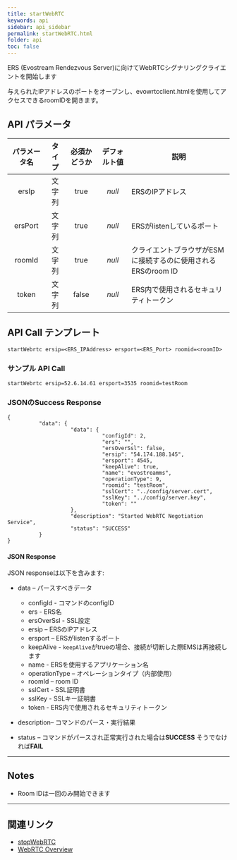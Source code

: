 ```yaml
---
title: startWebRTC
keywords: api
sidebar: api_sidebar
permalink: startWebRTC.html
folder: api
toc: false
---
```


ERS (Evostream Rendezvous Server)に向けてWebRTCシグナリングクライエントを開始します

与えられたIPアドレスのポートをオープンし、evowrtcclient.htmlを使用してアクセスできるroomIDを開きます。



## API パラメータ


| パラメータ名  |  タイプ | 必須かどうか | デフォルト値 | 説明 |
| :------------: | :----: | :-------: | :-----------: | ---------------------------------------- |
|     ersIp      | 文字列 |   true    |    *null*     | ERSのIPアドレス          |
|    ersPort     | 文字列 |   true    |    *null*     | ERSがlistenしているポート |
|     roomId     | 文字列 |   true    |    *null*     | クライエントブラウザがESMに接続するのに使用されるERSのroom ID |
|     token      | 文字列 |   false   |    *null*     | ERS内で使用されるセキュリティトークン |



## API Call テンプレート

```
startWebrtc ersip=<ERS_IPAddress> ersport=<ERS_Port> roomid=<roomID>
```



### サンプル API Call

```
startWebrtc ersip=52.6.14.61 ersport=3535 roomid=testRoom
```



### JSONのSuccess Response

```
{
          "data": {
                    "data": {
                              "configId": 2,
                              "ers": "",
                              "ersOverSsl": false,
                              "ersip": "54.174.188.145",
                              "ersport": 4545,
                              "keepAlive": true,
                              "name": "evostreamms",
                              "operationType": 9,
                              "roomid": "testRoom",
                              "sslCert": "../config/server.cert",
                              "sslKey": "../config/server.key",
                              "token": ""
                    },
                    "description": "Started WebRTC Negotiation Service",
                    "status": "SUCCESS"
          }
}
```



#### JSON Response

JSON responseは以下を含みます:

- data – パースすべきデータ

  - configId - コマンドのconfigID
  - ers - ERS名
  - ersOverSsl - SSL設定
  - ersip – ERSのIPアドレス
  - ersport – ERSがlistenするポート
  - keepAlive - `keepAlive`がtrueの場合、接続が切断した際EMSは再接続します
  - name - ERSを使用するアプリケーション名
  - operationType – オペレーションタイプ（内部使用）
  - roomId – room ID
  - sslCert - SSL証明書
  - sslKey - SSLキー証明書
  - token - ERS内で使用されるセキュリティトークン
- description– コマンドのパース・実行結果
- status – コマンドがパースされ正常実行された場合は**SUCCESS** そうでなければ**FAIL**


------

## Notes

- Room IDは一回のみ開始できます


------

## 関連リンク

- [stopWebRTC](stopWebRTC.html)
- [WebRTC Overview](html5players_wrtcoverview.html)
